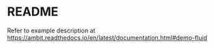 # README #

Refer to example description at https://ambit.readthedocs.io/en/latest/documentation.html#demo-fluid
